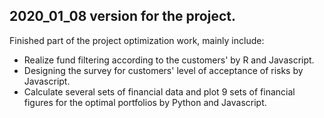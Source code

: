 ## 2020_01_08 version for the project. 
Finished part of the project optimization work, mainly include:
+ Realize fund filtering according to the customers' by R and Javascript.
+ Designing the survey for customers' level of acceptance of risks by Javascript.
+ Calculate several sets of financial data and plot 9 sets of financial figures for the optimal portfolios by Python and Javascript.

